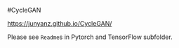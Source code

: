 #CycleGAN

https://junyanz.github.io/CycleGAN/

Please see `Readme`s in Pytorch and TensorFlow subfolder.
